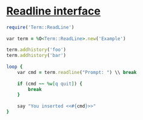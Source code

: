 [1]: https://rosettacode.org/wiki/Readline_interface

# [Readline interface][1]

```ruby
require('Term::ReadLine')
 
var term = %O<Term::ReadLine>.new('Example')
 
term.addhistory('foo')
term.addhistory('bar')
 
loop {
    var cmd = term.readline("Prompt: ") \\ break
 
    if (cmd ~~ %w[q quit]) {
        break
    }
 
    say "You inserted <<#{cmd}>>"
}
```